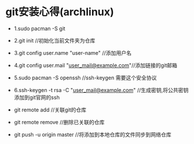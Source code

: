 # git安装心得(archlinux)

 - 1.sudo pacman -S git
 - 2.git init //初始化当前文件夹为仓库
 - 3.git config user.name "user-name"  //添加用户名
 - 4.git config user.mail "user_mail@example.com"//添加链接的git邮箱

 - 5.sudo pacman -S openssh  //ssh-keygen 需要这个安全协议
 - 6.ssh-keygen -t rsa -C "user_mail@example.com" //生成密钥,将公共密钥添加到git官网的ssh

 - git remote add <name> <git address> //关联git的仓库
 - git remote remove <name> //删除已关联的仓库
 - git push -u origin master //将添加到本地仓库的文件同步到网络仓库